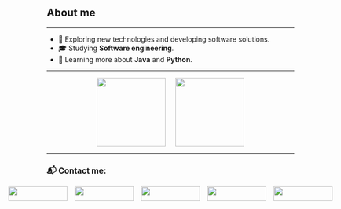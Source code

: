 ## About me
---

- 🤔 Exploring new technologies and developing software solutions.
- 🎓 Studying **Software engineering**.
- 🌱 Learning more about **Java** and **Python**.


---

<div style="display: flex; gap: 20px; justify-content: center; align-items: center;">
  <a href="https://github.com/gmarrtinss" target="_blank">
    <img height="140em" src="https://github-readme-stats.vercel.app/api?username=gmarrtinss&show_icons=true&theme=swift&include_all_commits=true&count_private=true" />
  </a>
  <a href="https://github.com/gmarrtinss" target="_blank">
    <img height="140em" src="https://github-readme-stats.vercel.app/api/top-langs/?username=gmarrtinss&layout=compact&langs_count=16&theme=swift" />
  </a>
</div>

---

### 📬 Contact me:

<div style="display: flex; gap: 15px; justify-content: center; align-items: center;">
  <a href="https://www.linkedin.com/in/gmarrtinss/" target="_blank">
    <img src="https://img.shields.io/badge/-LinkedIn-%230077B5?style=for-the-badge&logo=linkedin&logoColor=black&color=white" width="120" height="30" />
  </a>
  <a href="mailto:g.martiins.silva15@gmail.com" target="_blank">
    <img src="https://img.shields.io/badge/-Gmail-%23D44638?style=for-the-badge&logo=gmail&logoColor=black&color=white" width="120" height="30" />
  </a>
  <a href="https://wa.me/5592986243425" target="_blank">
    <img src="https://img.shields.io/badge/-WhatsApp-25d366?style=for-the-badge&logo=whatsapp&logoColor=black&color=white" width="120" height="30" />
  </a>
  <a href="https://discord.com/channels/@me/thytor" target="_blank">
    <img src="https://img.shields.io/badge/Discord-7289DA?style=for-the-badge&logo=discord&logoColor=black&color=white" width="120" height="30" />
  </a>
  <a href="https://www.instagram.com/gmarrtinss/" target="_blank">
    <img src="https://img.shields.io/badge/-Instagram-%23E4405F?style=for-the-badge&logo=instagram&logoColor=black&color=white" width="120" height="30" />
  </a>
</div>
